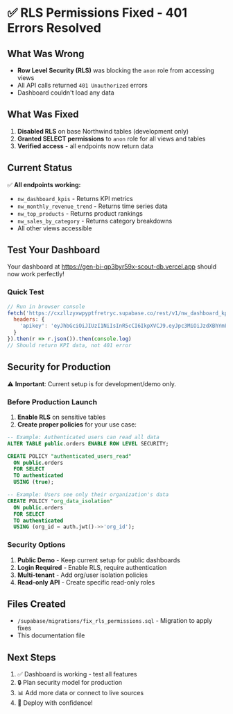 # ✅ RLS Permissions Fixed - 401 Errors Resolved

## What Was Wrong
- **Row Level Security (RLS)** was blocking the `anon` role from accessing views
- All API calls returned `401 Unauthorized` errors
- Dashboard couldn't load any data

## What Was Fixed
1. **Disabled RLS** on base Northwind tables (development only)
2. **Granted SELECT permissions** to `anon` role for all views and tables
3. **Verified access** - all endpoints now return data

## Current Status
✅ **All endpoints working:**
- `nw_dashboard_kpis` - Returns KPI metrics
- `nw_monthly_revenue_trend` - Returns time series data
- `nw_top_products` - Returns product rankings
- `nw_sales_by_category` - Returns category breakdowns
- All other views accessible

## Test Your Dashboard
Your dashboard at https://gen-bi-qp3byr59x-scout-db.vercel.app should now work perfectly!

### Quick Test
```javascript
// Run in browser console
fetch('https://cxzllzyxwpyptfretryc.supabase.co/rest/v1/nw_dashboard_kpis', {
  headers: {
    'apikey': 'eyJhbGciOiJIUzI1NiIsInR5cCI6IkpXVCJ9.eyJpc3MiOiJzdXBhYmFzZSIsInJlZiI6ImN4emxsenl4d3B5cHRmcmV0cnljIiwicm9sZSI6ImFub24iLCJpYXQiOjE3NTIzNzYxODAsImV4cCI6MjA2Nzk1MjE4MH0.b794GEIWE4ZdMAm9xQYAJ0Gx-XEn1fhJBTIIeTro_1g'
  }
}).then(r => r.json()).then(console.log)
// Should return KPI data, not 401 error
```

## Security for Production

⚠️ **Important**: Current setup is for development/demo only.

### Before Production Launch
1. **Enable RLS** on sensitive tables
2. **Create proper policies** for your use case:

```sql
-- Example: Authenticated users can read all data
ALTER TABLE public.orders ENABLE ROW LEVEL SECURITY;

CREATE POLICY "authenticated_users_read" 
  ON public.orders
  FOR SELECT
  TO authenticated
  USING (true);

-- Example: Users see only their organization's data
CREATE POLICY "org_data_isolation" 
  ON public.orders
  FOR SELECT
  TO authenticated
  USING (org_id = auth.jwt()->>'org_id');
```

### Security Options
1. **Public Demo** - Keep current setup for public dashboards
2. **Login Required** - Enable RLS, require authentication
3. **Multi-tenant** - Add org/user isolation policies
4. **Read-only API** - Create specific read-only roles

## Files Created
- `/supabase/migrations/fix_rls_permissions.sql` - Migration to apply fixes
- This documentation file

## Next Steps
1. ✅ Dashboard is working - test all features
2. 🔒 Plan security model for production
3. 📊 Add more data or connect to live sources
4. 🚀 Deploy with confidence!